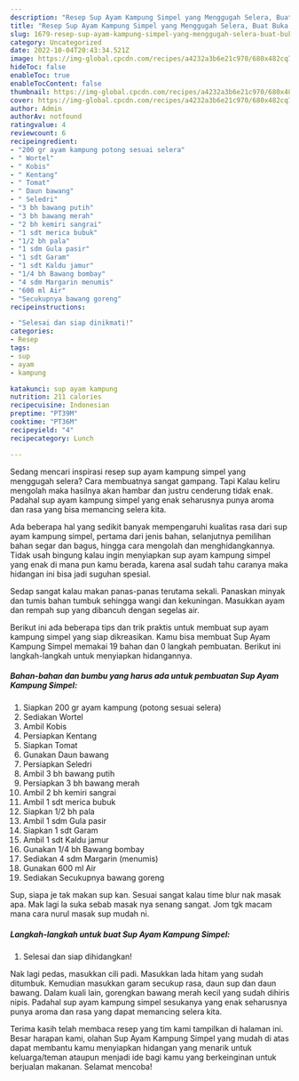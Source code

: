 ```yaml
---
description: "Resep Sup Ayam Kampung Simpel yang Menggugah Selera, Buat Buka Puasa Menggugah Selera"
title: "Resep Sup Ayam Kampung Simpel yang Menggugah Selera, Buat Buka Puasa Menggugah Selera"
slug: 1679-resep-sup-ayam-kampung-simpel-yang-menggugah-selera-buat-buka-puasa-menggugah-selera
category: Uncategorized
date: 2022-10-04T20:43:34.521Z
image: https://img-global.cpcdn.com/recipes/a4232a3b6e21c970/680x482cq70/sup-ayam-kampung-simpel-foto-resep-utama.jpg
hideToc: false
enableToc: true
enableTocContent: false
thumbnail: https://img-global.cpcdn.com/recipes/a4232a3b6e21c970/680x482cq70/sup-ayam-kampung-simpel-foto-resep-utama.jpg
cover: https://img-global.cpcdn.com/recipes/a4232a3b6e21c970/680x482cq70/sup-ayam-kampung-simpel-foto-resep-utama.jpg
author: Admin
authorAv: notfound
ratingvalue: 4
reviewcount: 6
recipeingredient:
- "200 gr ayam kampung potong sesuai selera"
- " Wortel"
- " Kobis"
- " Kentang"
- " Tomat"
- " Daun bawang"
- " Seledri"
- "3 bh bawang putih"
- "3 bh bawang merah"
- "2 bh kemiri sangrai"
- "1 sdt merica bubuk"
- "1/2 bh pala"
- "1 sdm Gula pasir"
- "1 sdt Garam"
- "1 sdt Kaldu jamur"
- "1/4 bh Bawang bombay"
- "4 sdm Margarin menumis"
- "600 ml Air"
- "Secukupnya bawang goreng"
recipeinstructions:

- "Selesai dan siap dinikmati!"
categories:
- Resep
tags:
- sup
- ayam
- kampung

katakunci: sup ayam kampung 
nutrition: 211 calories
recipecuisine: Indonesian
preptime: "PT39M"
cooktime: "PT36M"
recipeyield: "4"
recipecategory: Lunch

---
```



Sedang mencari inspirasi resep sup ayam kampung simpel yang menggugah selera? Cara membuatnya sangat gampang. Tapi Kalau keliru mengolah maka hasilnya akan hambar dan justru cenderung tidak enak. Padahal sup ayam kampung simpel yang enak seharusnya punya aroma dan rasa yang bisa memancing selera kita.


Ada beberapa hal yang sedikit banyak mempengaruhi kualitas rasa dari sup ayam kampung simpel, pertama dari jenis bahan, selanjutnya pemilihan bahan segar dan bagus, hingga cara mengolah dan menghidangkannya. Tidak usah bingung kalau ingin menyiapkan sup ayam kampung simpel yang enak di mana pun kamu berada, karena asal sudah tahu caranya maka hidangan ini bisa jadi suguhan spesial.

Sedap sangat kalau makan panas-panas terutama sekali. Panaskan minyak dan tumis bahan tumbuk sehingga wangi dan kekuningan. Masukkan ayam dan rempah sup yang dibancuh dengan segelas air.


Berikut ini ada beberapa tips dan trik praktis untuk membuat sup ayam kampung simpel yang siap dikreasikan. Kamu bisa membuat Sup Ayam Kampung Simpel memakai 19 bahan dan 0 langkah pembuatan. Berikut ini langkah-langkah untuk menyiapkan hidangannya.

<!--inarticleads1-->

##### Bahan-bahan dan bumbu yang harus ada untuk pembuatan Sup Ayam Kampung Simpel:

1. Siapkan 200 gr ayam kampung (potong sesuai selera)
1. Sediakan  Wortel
1. Ambil  Kobis
1. Persiapkan  Kentang
1. Siapkan  Tomat
1. Gunakan  Daun bawang
1. Persiapkan  Seledri
1. Ambil 3 bh bawang putih
1. Persiapkan 3 bh bawang merah
1. Ambil 2 bh kemiri sangrai
1. Ambil 1 sdt merica bubuk
1. Siapkan 1/2 bh pala
1. Ambil 1 sdm Gula pasir
1. Siapkan 1 sdt Garam
1. Ambil 1 sdt Kaldu jamur
1. Gunakan 1/4 bh Bawang bombay
1. Sediakan 4 sdm Margarin (menumis)
1. Gunakan 600 ml Air
1. Sediakan Secukupnya bawang goreng


Sup, siapa je tak makan sup kan. Sesuai sangat kalau time blur nak masak apa. Mak lagi la suka sebab masak nya senang sangat. Jom tgk macam mana cara nurul masak sup mudah ni. 

<!--inarticleads2-->

##### Langkah-langkah untuk buat Sup Ayam Kampung Simpel:


1. Selesai dan siap dihidangkan!

Nak lagi pedas, masukkan cili padi. Masukkan lada hitam yang sudah ditumbuk. Kemudian masukkan garam secukup rasa, daun sup dan daun bawang. Dalam kuali lain, gorengkan bawang merah kecil yang sudah dihiris nipis. Padahal sup ayam kampung simpel sesukanya yang enak seharusnya punya aroma dan rasa yang dapat memancing selera kita. 

Terima kasih telah membaca resep yang tim kami tampilkan di halaman ini. Besar harapan kami, olahan Sup Ayam Kampung Simpel yang mudah di atas dapat membantu kamu menyiapkan hidangan yang menarik untuk keluarga/teman ataupun menjadi ide bagi kamu yang berkeinginan untuk berjualan makanan. Selamat mencoba!
